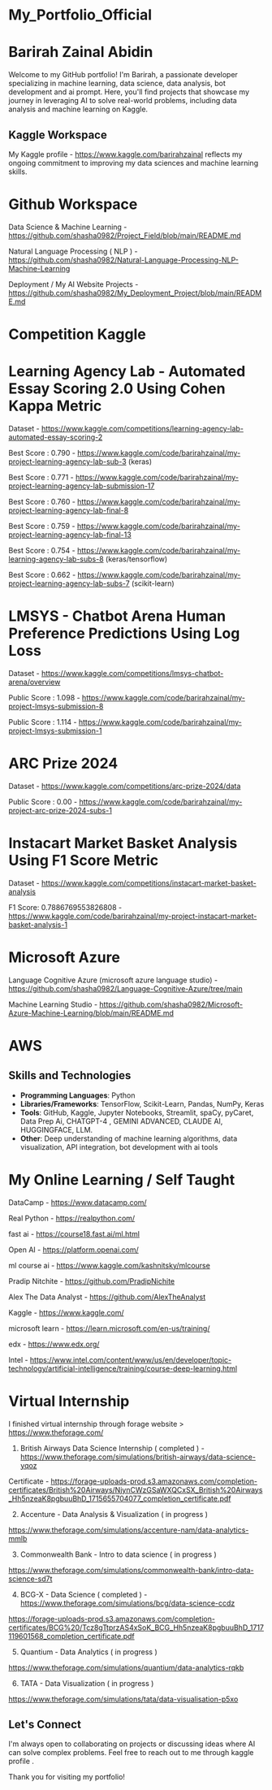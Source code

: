 # My_Portfolio_Official

# Barirah Zainal Abidin 

Welcome to my GitHub portfolio! I'm Barirah, a passionate developer specializing in machine learning, data science, data analysis, bot development and ai prompt. Here, you'll find projects that showcase my journey in leveraging AI to solve real-world problems, including data analysis and machine learning on Kaggle.


## Kaggle Workspace

My Kaggle profile - https://www.kaggle.com/barirahzainal reflects my ongoing commitment to improving my data sciences and machine learning skills. 


# Github Workspace


Data Science & Machine Learning - https://github.com/shasha0982/Project_Field/blob/main/README.md

Natural Language Processing ( NLP ) - https://github.com/shasha0982/Natural-Language-Processing-NLP-Machine-Learning

Deployment / My AI Website Projects - https://github.com/shasha0982/My_Deployment_Project/blob/main/README.md



# Competition Kaggle 


# Learning Agency Lab - Automated Essay Scoring 2.0 Using Cohen Kappa Metric


Dataset - https://www.kaggle.com/competitions/learning-agency-lab-automated-essay-scoring-2

Best Score : 0.790 - https://www.kaggle.com/code/barirahzainal/my-project-learning-agency-lab-sub-3 (keras)

Best Score : 0.771 - https://www.kaggle.com/code/barirahzainal/my-project-learning-agency-lab-submission-17

Best Score : 0.760 - https://www.kaggle.com/code/barirahzainal/my-project-learning-agency-lab-final-8

Best Score : 0.759 - https://www.kaggle.com/code/barirahzainal/my-project-learning-agency-lab-final-13 

Best Score : 0.754 - https://www.kaggle.com/code/barirahzainal/my-learning-agency-lab-subs-8 (keras/tensorflow)

Best Score : 0.662 - https://www.kaggle.com/code/barirahzainal/my-project-learning-agency-lab-subs-7 (scikit-learn)




# LMSYS - Chatbot Arena Human Preference Predictions Using Log Loss


Dataset - https://www.kaggle.com/competitions/lmsys-chatbot-arena/overview


Public Score : 1.098 - https://www.kaggle.com/code/barirahzainal/my-project-lmsys-submission-8

Public Score : 1.114 - https://www.kaggle.com/code/barirahzainal/my-project-lmsys-submission-1



# ARC Prize 2024 

Dataset - https://www.kaggle.com/competitions/arc-prize-2024/data

Public Score : 0.00 - https://www.kaggle.com/code/barirahzainal/my-project-arc-prize-2024-subs-1



# Instacart Market Basket Analysis Using F1 Score Metric 


Dataset - https://www.kaggle.com/competitions/instacart-market-basket-analysis

F1 Score: 0.7886769553826808 - https://www.kaggle.com/code/barirahzainal/my-project-instacart-market-basket-analysis-1





#  Microsoft Azure 


Language Cognitive Azure (microsoft azure language studio) - https://github.com/shasha0982/Language-Cognitive-Azure/tree/main

Machine Learning Studio - https://github.com/shasha0982/Microsoft-Azure-Machine-Learning/blob/main/README.md




# AWS 




## Skills and Technologies

- **Programming Languages**: Python
- **Libraries/Frameworks**: TensorFlow, Scikit-Learn, Pandas, NumPy, Keras
- **Tools**: GitHub, Kaggle, Jupyter Notebooks, Streamlit, spaCy, pyCaret, Data Prep Ai,  CHATGPT-4 , GEMINI ADVANCED, CLAUDE AI, HUGGINGFACE, LLM.
- **Other**: Deep understanding of machine learning algorithms, data visualization, API integration, bot development with ai tools




# My Online Learning / Self Taught 


DataCamp - https://www.datacamp.com/

Real Python - https://realpython.com/

fast ai - https://course18.fast.ai/ml.html

Open AI - https://platform.openai.com/

ml course ai - https://www.kaggle.com/kashnitsky/mlcourse

Pradip Nitchite - https://github.com/PradipNichite

Alex The Data Analyst - https://github.com/AlexTheAnalyst

Kaggle - https://www.kaggle.com/

microsoft learn - https://learn.microsoft.com/en-us/training/

edx - https://www.edx.org/

Intel - https://www.intel.com/content/www/us/en/developer/topic-technology/artificial-intelligence/training/course-deep-learning.html



# Virtual Internship 

I finished virtual internship through forage website > https://www.theforage.com/


1. British Airways Data Science Internship ( completed ) - https://www.theforage.com/simulations/british-airways/data-science-yqoz

Certificate - https://forage-uploads-prod.s3.amazonaws.com/completion-certificates/British%20Airways/NjynCWzGSaWXQCxSX_British%20Airways_Hh5nzeaK8pgbuuBhD_1715655704077_completion_certificate.pdf


2. Accenture - Data Analysis & Visualization ( in progress )

https://www.theforage.com/simulations/accenture-nam/data-analytics-mmlb



3. Commonwealth Bank - Intro to data science ( in progress )

https://www.theforage.com/simulations/commonwealth-bank/intro-data-science-sd7t



4. BCG-X - Data Science ( completed )  - https://www.theforage.com/simulations/bcg/data-science-ccdz

https://forage-uploads-prod.s3.amazonaws.com/completion-certificates/BCG%20/Tcz8gTtprzAS4xSoK_BCG_Hh5nzeaK8pgbuuBhD_1717119601568_completion_certificate.pdf


5. Quantium - Data Analytics ( in progress )

https://www.theforage.com/simulations/quantium/data-analytics-rqkb



6. TATA - Data Visualization ( in progress )

https://www.theforage.com/simulations/tata/data-visualisation-p5xo



## Let's Connect

I'm always open to collaborating on projects or discussing ideas where AI can solve complex problems. Feel free to reach out to me through kaggle profile .

Thank you for visiting my portfolio!



